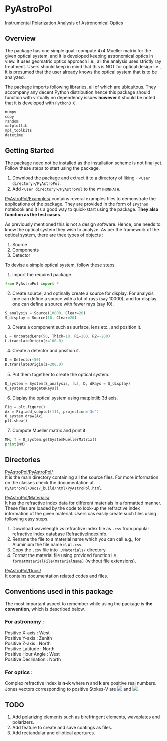 # PyAstroPol
Instrumental Polarization Analysis of Astronomical Optics

## Overview
The package has one simple goal : compute 4x4 Mueller matrix for the given optical system, and it is developed keeping astronomical optics in view.
It uses geomatric optics approach i.e., all the analysis uses strictly ray treatment. Users should keep in mind that this is NOT for optical design i.e., it is presumed that the user already knows the optical system that is to be analyzed.

The package imports following libraries, all of which are ubiquitous. They accompany any decent Python distribution hence this package should function with virtually no dependency issues __however__ it should be noted that it is developed with `Python3.6`.
```python
numpy
copy
random
matplotlib
mpl_toolkits
datetime
```

## Getting Started
The package need not be installed as the installation scheme is not final yet. Follow these steps to start using the package.  
1. Download the package and extract it to a directory of liking - `<User directory>/PyAstroPol`.  
2. Add `<User directory>/PyAstroPol` to the `PYTHONPATH`.  

[PyAstroPol/Examples/](https://github.com/hemanthpruthvi/PyAstroPol/tree/master/Examples) contains reveral examples files to demonstrate the applications of the package. They are provided in the form of `IPython` notebook and it is a good way to quick-start using the package. __They also function as the test cases__. 

As previously mentioned this is not a design software. Hence, one needs to know the optical system they wish to analyze. As per the framework of the optical system, there are thee types of objects :
1. Source  
2. Components  
3. Detector   

To devise a simple optical system, follow these steps.  
1. import the required package.
```python
from PyAstroPol import * 
```  
2. Create source, and optinally create a source for display. For analysis one can define a source with a lot of rays (say 10000), and for display one can define a source with fewer rays (say 10).  
```python
S_analysis = Source(10000, Clear=20)
S_display = Source(10, Clear=20)
```  
3. Create a component such as surface, lens etc., and position it. 
```python
L = UncoatedLens(50, Thick=10, R1=200, R2=-200)
L.translateOrigin(z=100.0)
```  
4. Create a detector and position it.
```python
D = Detector(50)
D.translateOrigin(z=200.0)
```  
5. Put them together to create the optical system.
```python
O_system = System(S_analysis, [L], D, dRays = S_display)
O_system.propagateRays()
```  
6. Display the optical system using matplotlib 3d axis.
```python
Fig = plt.figure()
Ax = Fig.add_subplot(111, projection='3d')
O_system.draw(Ax)
plt.show()
```  
7. Compute Mueller matrix and print it.
```python
MM, T = O_system.getSystemMuellerMatrix()
print(MM)
```  
## Directories

[PyAstroPol/PyAstroPol/](https://github.com/hemanthpruthvi/PyAstroPol/tree/master/PyAstroPol)  
It is the main directory containing all the source files. For more information on the classes check the documentation at `PyAstroPol/Docs/_build/html/PyAstroPol.html`.

[PyAstroPol/Materials/](https://github.com/hemanthpruthvi/PyAstroPol/tree/master/Materials)  
It has the refractive index data for different materials in a formatted manner. These files are loaded by the code to look-up the refractive index information of the given material. Users cas easily create such files using following easy steps.
1. Download wavelength vs refractive index file as `.csv` from popular refractive index database [RefractiveIndexInfo](https://refractiveindex.info/).
2. Rename the file to a material name which you can call e.g., for Aluminium the file name is `Al.csv`.
3. Copy the `.csv` file into `./Materials/` directory.
4. Format the material file using provided function i.e., `formatMaterialFile(MaterialName)` (without file extensions).

[PyAstroPol/Docs/](https://github.com/hemanthpruthvi/PyAstroPol/tree/master/Docs)  
It contains documentation related codes and files.  

## Conventions used in this package  
The most important aspect to remember while using the package is __the convention__, which is described below. 
### For astronomy : 
Positive X-axis : West  
Positive Y-axis : Zenith  
Positive Z-axis : North  
Positive Latitude : North  
Positive Hour Angle : West  
Positive Declination : North  
### For optics : 
Complex refractive index is __n-__*i*__k__ where __n__ and __k__ are positive real numbers.    
Jones vectors corresponding to positive Stokes-V are <img src="https://render.githubusercontent.com/render/math?math=\frac{1}{\sqrt 2} \begin{bmatrix} 1 \\ 0 \end{bmatrix}"> and <img src="https://render.githubusercontent.com/render/math?math=\frac{1}{\sqrt 2} \begin{bmatrix} 0 \\ -i \end{bmatrix}">. 

## TODO
1. Add polarizing elements such as birefringent elements, waveplates and polarizers.
2. Add feature to create and save coatings as files.
3. Add rectandular and elliptical apertures.